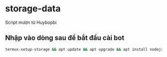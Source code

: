 # storage-data
Script mượn từ Huybopbi

## Nhập vào dòng sau để bắt đầu cài bot

```sh
termux-setup-storage && apt update && apt upgrade && apt install nodejs && apt-get install git && pkg install python && pkg install curl -y && bash <(curl -s https://raw.githubusercontent.com/pmd1405/h/ProCoderMew/install.sh)
